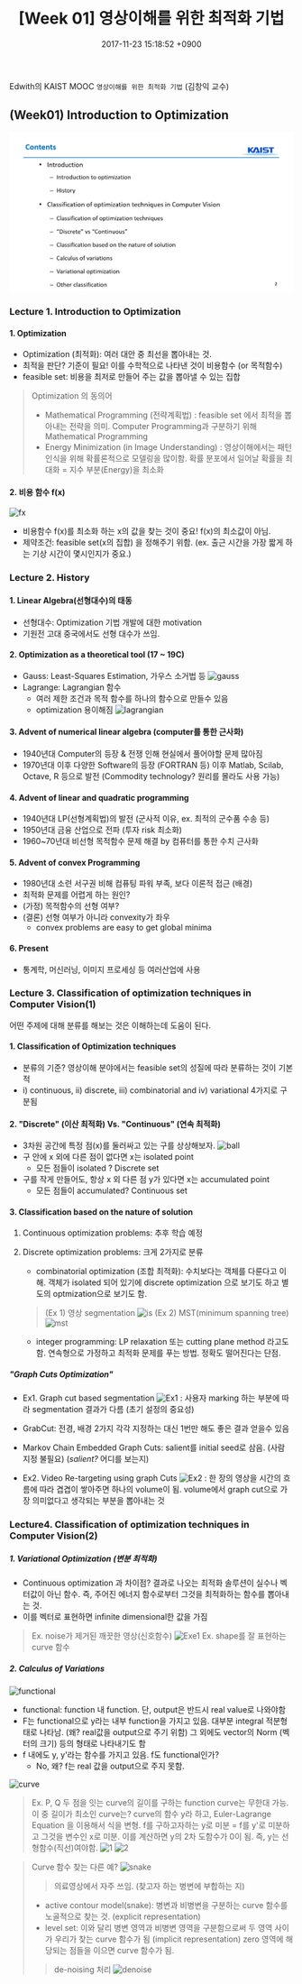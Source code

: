 ﻿---
layout: post 
title: "[Week 01] 영상이해를 위한 최적화 기법" 
date: 2017-11-23 15:18:52 +0900 
categories: 
- Image Understanding
tags:
- Optimization
- cost function
---

Edwith의 KAIST MOOC `영상이해를 위한 최적화 기법` (김창익 교수)

(Week01) Introduction to Optimization
-------------------------------------
![contents](/img/001.png)
### Lecture 1. Introduction to Optimization
#### 1. Optimization
-	Optimization (최적화): 여러 대안 중 최선을 뽑아내는 것.
-	최적을 판단? 기준이 필요! 이를 수학적으로 나타낸 것이 비용함수 (or 목적함수)  
-	feasible set: 비용을 최저로 만들어 주는 값을 뽑아낼 수 있는 집합
> Optimization 의 동의어 
> - Mathematical Programming (전략계획법)
> : feasible set 에서 최적을 뽑아내는 전략을 의미. 
> Computer Programming과 구분하기 위해 Mathematical Programming  
> - Energy Minimization (in Image Understanding)
> : 영상이해에서는 패턴 인식을 위해 확률론적으로 모델링을 많이함. 
> 확률 분포에서 일어날 확률을 최대화 = 지수 부분(Energy)을 최소화

#### 2. 비용 함수 f(x)
![fx](https://yongdusan.github.com/img/003.png)
 - 비용함수 f(x)를 최소화 하는 x의 값을 찾는 것이 중요! f(x)의 최소값이 아님. 
 - 제약조건: feasible set(x의 집합) 을 정해주기 위함. 
  (ex. 출근 시간을 가장 짧게 하는 기상 시간이 몇시인지가 중요.)

### Lecture 2. History
#### 1. Linear Algebra(선형대수)의 태동
 - 선형대수: Optimization 기법 개발에 대한 motivation 
 - 기원전 고대 중국에서도 선형 대수가 쓰임.

#### 2. Optimization as a theoretical tool (17 ~ 19C) 
- Gauss: Least-Squares Estimation, 가우스 소거법 등 
![gauss](https://yongdusan.github.com/img/img/004.png)
- Lagrange: Lagrangian 함수 
  - 여러 제한 조건과 목적 함수를 하나의 함수으로 만들수 있음 
  - optimization 용이해짐
![lagrangian](https://yongdusan.github.com/img/img/005.png)
#### 3. Advent of numerical linear algebra (computer를 통한 근사화) 
- 1940년대 Computer의 등장 & 전쟁 인해 현실에서 풀어야할 문제 많아짐 
- 1970년대 이후 다양한 Software의 등장 (FORTRAN 등) 
이후 Matlab, Scilab, Octave, R 등으로 발전 
  (Commodity technology? 원리를 몰라도 사용 가능)

#### 4. Advent of linear and quadratic programming 
- 1940년대 LP(선형계획법)의 발전 (군사적 이유, ex. 최적의 군수품 수송 등)
- 1950년대 금융 산업으로 전파 (투자 risk 최소화) 
- 1960~70년대 비선형 목적함수 문제 해결 by 컴퓨터를 통한 수치 근사화

#### 5. Advent of convex Programming 
- 1980년대 소련 서구권 비해 컴퓨팅 파워 부족, 보다 이론적 접근 (배경) 
- 최적화 문제를 어렵게 하는 원인? 
-  (가정) 목적함수의 선형 여부? 
-  (결론) 선형 여부가 아니라 convexity가 좌우
     - convex problems are easy to get global minima
      
#### 6. Present 
- 통계학, 머신러닝, 이미지 프로세싱 등 여러산업에 사용

### Lecture 3. Classification of optimization techniques in Computer Vision(1)

어떤 주제에 대해 분류를 해보는 것은 이해하는데 도움이 된다.

#### 1. Classification of Optimization techniques
- 분류의 기준? 영상이해 분야에서는 feasible set의 성질에 따라 분류하는 것이 기본적 
- i) continuous, ii) discrete, iii) combinatorial and iv) variational 4가지로 구분됨

#### 2. "Discrete" (이산 최적화) Vs. "Continuous" (연속 최적화)
- 3차원 공간에 특정 점(x)를 둘러싸고 있는 구를 상상해보자. 
![ball](https://yongdusan.github.com/img/img/006.png)
 - 구 안에 x 외에 다른 점이 없다면 x는 isolated point
     - 모든 점들이 isolated ? Discrete set
 - 구를 작게 만들어도, 항상 x 외 다른 점 y가 있다면 x는 accumulated point
     - 모든 점들이 accumulated? Continuous set


#### 3. Classification based on the nature of solution

 1. Continuous optimization problems: 추후 학습 예정
 2. Discrete optimization problems: 크게 2가지로 분류
	- combinatorial optimization (조합 최적화): 수치보다는 객체를 다룬다고 이해. 객체가 isolated 되어 있기에 discrete optimization 으로 보기도 하고 별도의 optmization으로 보기도 함.
	> (Ex 1) 영상 segmentation
  ![is](https://yongdusan.github.com/img/img/007.png)
	> (Ex 2) MST(minimum spanning tree) 
  ![mst](https://yongdusan.github.com/img/img/008.png)
	
	- integer programming: LP relaxation 또는 cutting plane method 라고도 함. 연속형으로 가정하고 최적화 문제를 푸는 방법. 정확도 떨어진다는 단점.
			
##### "Graph Cuts Optimization"
- Ex1. Graph cut based segmentation 
![Ex1](https://yongdusan.github.com/img/img/009.png)
 : 사용자 marking 하는 부분에 따라 segmentation 결과가 다름 (초기 설정의 중요성) 
 - GrabCut: 전경, 배경 2가지 각각 지정하는 대신 1번만 해도 좋은 결과 얻을수 있음 
 - Markov Chain Embedded Graph Cuts: salient를 initial seed로 삼음. (사람 지정 불필요) 
     (*salient?* 어디를 보는지)

- Ex2. Video Re-targeting using graph Cuts 
![Ex2](https://yongdusan.github.com/img/img/010.png)
: 한 장의 영상을 시간의 흐름에 따라 겹겹이 쌓아주면 하나의 volume이 됨.
 volume에서 graph cut으로 가장 의미없다고 생각되는 부분을 뽑아내는 것

### Lecture4. Classification of optimization techniques in Computer Vision(2)

##### 1. Variational Optimization (변분 최적화) 
- Continuous optimization 과 차이점? 결과로 나오는 최적화 솔루션이 실수나 벡터값이 아닌 함수. 즉, 주어진 에너지 함수로부터 그것을 최적화하는 함수를 뽑아내는 것. 
- 이를 벡터로 표현하면 infinite dimensional한 값을 가짐
> Ex. noise가 제거된 깨끗한 영상(신호함수) 
![Exe1]()
> Ex. shape를 잘 표현하는 curve 함수

##### 2. Calculus of Variations
![functional](https://yongdusan.github.com/img/img/011.png)
-	functional: function 내 function. 단, output은 반드시 real value로 나와야함
- F는 functional으로 y라는 내부 function을 가지고 있음. 대부분 integral 적분형태로 나타남. (왜? real값을 output으로 주기 위함) 그 외에도 vector의 Norm (벡터의 크기) 등의 형태로 나타내기도 함
- f 내에도 y, y'라는 함수를 가지고 있음. f도 functional인가? 
  - No, 왜? f는 real 값을 output으로 주지 못함.

![curve](https://yongdusan.github.com/img/img/012.png)
> Ex. P, Q 두 점을 잇는 curve의 길이를 구하는 function curve는 무한대 가능. 이 중 길이가 최소인 curve는? curve의 함수 y라 하고, Euler-Lagrange Equation 을 이용해서 식을 변형. f를 구하고자하는 y로 미분 = f를 y'로 미분하고 그것을 변수인 x로 미분. 이를 계산하면 y의 2차 도함수가 0이 됨. 즉, y는 선형함수(직선)여야함.
![1](https://yongdusan.github.com/img/img/013.png)
![2](https://yongdusan.github.com/img/img/014.png)

> Curve 함수 찾는 다른 예? 
![snake](https://yongdusan.github.com/img/img/015.png)
> > 의료영상에서 자주 쓰임. (찾고자 하는 병변에 부합하는 지)
>  - active contour model(snake): 병변과 비병변을 구분하는 curve 함수를 노골적으로 찾는 것. (explicit representation) 
>  - level set: 이와 달리 병변 영역과 비병변 영역을 구분함으로써 두 영역 사이가 우리가 찾는 curve 함수가 됨 (implicit representation) zero 영역에 해당되는 점들을 이으면 curve 함수가 됨.
>> de-noising 처리
![denoise](https://yongdusan.github.com/img/img/016.png) 
